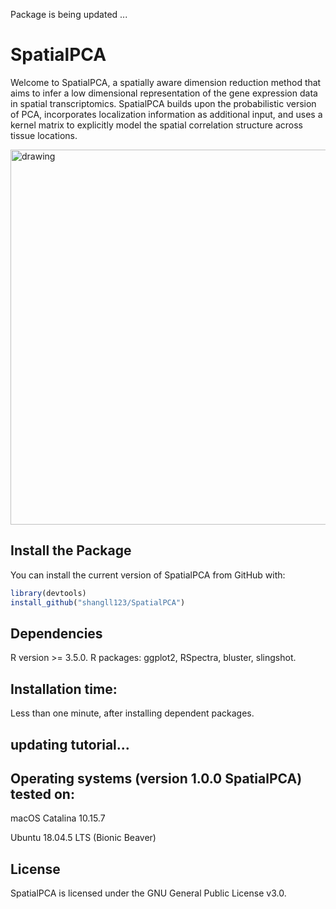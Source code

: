 Package is being updated ...

# **SpatialPCA** 
Welcome to SpatialPCA, a spatially aware dimension reduction method that aims to infer a low dimensional representation of the gene expression data in spatial transcriptomics. SpatialPCA builds upon the probabilistic version of PCA, incorporates localization information as additional input, and uses a kernel matrix to explicitly model the spatial correlation structure across tissue locations. 

<img align="top" src="https://raw.githubusercontent.com/shangll123/shangll123.github.io/master/images/SpatialPCA_Figure1.png" alt="drawing" width="600"/>



## Install the Package
You can install the current version of SpatialPCA from GitHub with:
```r
library(devtools)
install_github("shangll123/SpatialPCA")
```

## Dependencies
R version >= 3.5.0.
R packages: ggplot2, RSpectra, bluster, slingshot.

## Installation time: 
Less than one minute, after installing dependent packages. 

## updating tutorial... 

## Operating systems (version 1.0.0 SpatialPCA) tested on:
macOS Catalina 10.15.7

Ubuntu 18.04.5 LTS (Bionic Beaver)

## License

SpatialPCA is licensed under the GNU General Public License v3.0.
